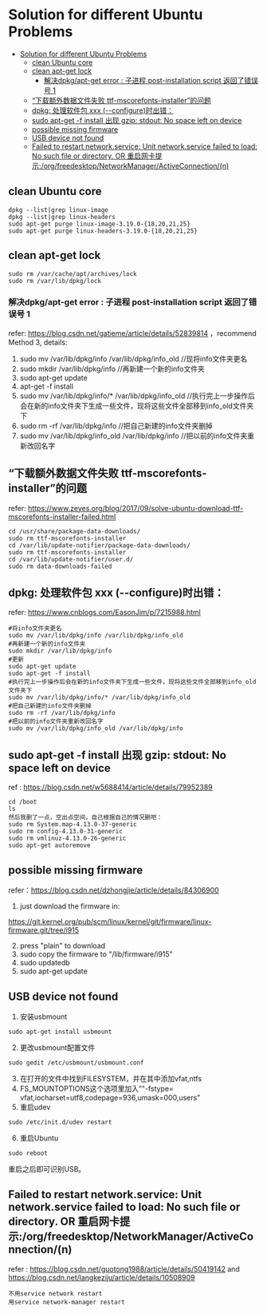 # Solution for different Ubuntu Problems
<!-- TOC -->

- [Solution for different Ubuntu Problems](#solution-for-different-ubuntu-problems)
  - [clean Ubuntu core](#clean-ubuntu-core)
  - [clean apt-get lock](#clean-apt-get-lock)
    - [解决dpkg/apt-get error : 子进程 post-installation script 返回了错误号 1](#%E8%A7%A3%E5%86%B3dpkgapt-get-error--%E5%AD%90%E8%BF%9B%E7%A8%8B-post-installation-script-%E8%BF%94%E5%9B%9E%E4%BA%86%E9%94%99%E8%AF%AF%E5%8F%B7-1)
  - [“下载额外数据文件失败 ttf-mscorefonts-installer”的问题](#%E4%B8%8B%E8%BD%BD%E9%A2%9D%E5%A4%96%E6%95%B0%E6%8D%AE%E6%96%87%E4%BB%B6%E5%A4%B1%E8%B4%A5-ttf-mscorefonts-installer%E7%9A%84%E9%97%AE%E9%A2%98)
  - [dpkg: 处理软件包 xxx (--configure)时出错：](#dpkg-%E5%A4%84%E7%90%86%E8%BD%AF%E4%BB%B6%E5%8C%85-xxx---configure%E6%97%B6%E5%87%BA%E9%94%99)
  - [sudo apt-get -f install 出现 gzip: stdout: No space left on device](#sudo-apt-get--f-install-%E5%87%BA%E7%8E%B0-gzip-stdout-no-space-left-on-device)
  - [possible missing firmware](#possible-missing-firmware)
  - [USB device not found](#usb-device-not-found)
  - [Failed to restart network.service: Unit network.service failed to load: No such file or directory. OR 重启网卡提示:/org/freedesktop/NetworkManager/ActiveConnection/(n)](#failed-to-restart-networkservice-unit-networkservice-failed-to-load-no-such-file-or-directory-or-%E9%87%8D%E5%90%AF%E7%BD%91%E5%8D%A1%E6%8F%90%E7%A4%BAorgfreedesktopnetworkmanageractiveconnectionn)

<!-- /TOC -->
## clean Ubuntu core
```
dpkg --list|grep linux-image
dpkg --list|grep linux-headers
sudo apt-get purge linux-image-3.19.0-{18,20,21,25}
sudo apt-get purge linux-headers-3.19.0-{18,20,21,25}
```

## clean apt-get lock
```
sudo rm /var/cache/apt/archives/lock
sudo rm /var/lib/dpkg/lock
```

### 解决dpkg/apt-get error : 子进程 post-installation script 返回了错误号 1
   refer: https://blog.csdn.net/gatieme/article/details/52839814 ，recommend Method 3, details:
1. sudo mv /var/lib/dpkg/info /var/lib/dpkg/info_old //现将info文件夹更名
2. sudo mkdir /var/lib/dpkg/info //再新建一个新的info文件夹
3. sudo apt-get update
4. apt-get -f install
5. sudo mv /var/lib/dpkg/info/* /var/lib/dpkg/info_old //执行完上一步操作后会在新的info文件夹下生成一些文件，现将这些文件全部移到info_old文件夹下
6. sudo rm -rf /var/lib/dpkg/info //把自己新建的info文件夹删掉
7. sudo mv /var/lib/dpkg/info_old /var/lib/dpkg/info //把以前的info文件夹重新改回名字


## “下载额外数据文件失败 ttf-mscorefonts-installer”的问题 
refer: https://www.zeyes.org/blog/2017/09/solve-ubuntu-download-ttf-mscorefonts-installer-failed.html
```
cd /usr/share/package-data-downloads/
sudo rm ttf-mscorefonts-installer
cd /var/lib/update-notifier/package-data-downloads/
sudo rm ttf-mscorefonts-installer
cd /var/lib/update-notifier/user.d/
sudo rm data-downloads-failed
```

## dpkg: 处理软件包 xxx (--configure)时出错：
refer: https://www.cnblogs.com/EasonJim/p/7215988.html
```
#将info文件夹更名
sudo mv /var/lib/dpkg/info /var/lib/dpkg/info_old  
#再新建一个新的info文件夹
sudo mkdir /var/lib/dpkg/info  
#更新
sudo apt-get update  
sudo apt-get -f install  
#执行完上一步操作后会在新的info文件夹下生成一些文件，现将这些文件全部移到info_old文件夹下
sudo mv /var/lib/dpkg/info/* /var/lib/dpkg/info_old   
#把自己新建的info文件夹删掉
sudo rm -rf /var/lib/dpkg/info  
#把以前的info文件夹重新改回名字
sudo mv /var/lib/dpkg/info_old /var/lib/dpkg/info  
```
## sudo apt-get -f install 出现 gzip: stdout: No space left on device
ref : https://blog.csdn.net/w5688414/article/details/79952389
```
cd /boot
ls
然后我删了一点，空出点空间，自己根据自己的情况删吧：
sudo rm System.map-4.13.0-37-generic
sudo rm config-4.13.0-31-generic
sudo rm vmlinuz-4.13.0-26-generic
sudo apt-get autoremove
```

## possible missing firmware
refer：https://blog.csdn.net/dzhongjie/article/details/84306900 

1. just download the firmware in:

https://git.kernel.org/pub/scm/linux/kernel/git/firmware/linux-firmware.git/tree/i915

2. press "plain" to download
3. sudo copy the firmware to "/lib/firmware/i915"
4. sudo updatedb
5. sudo apt-get update

## USB device not found
1. 安装usbmount
```
sudo apt-get install usbmount
```
2. 更改usbmount配置文件
```
sudo gedit /etc/usbmount/usbmount.conf
```
3. 在打开的文件中找到FILESYSTEM，并在其中添加vfat,ntfs
4. FS_MOUNTOPTIONS这个选项里加入”"-fstype= vfat,iocharset=utf8,codepage=936,umask=000,users”
5. 重启udev
```
sudo /etc/init.d/udev restart
```
6. 重启Ubuntu
```
sudo reboot
```
重启之后即可识别USB。

## Failed to restart network.service: Unit network.service failed to load: No such file or directory. OR  重启网卡提示:/org/freedesktop/NetworkManager/ActiveConnection/(n)
refer : https://blog.csdn.net/guotong1988/article/details/50419142 and https://blog.csdn.net/langkeziju/article/details/10508909
```
不用service network restart
用service network-manager restart
```